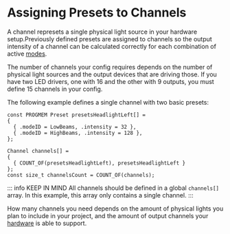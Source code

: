 # Assigning Presets to Channels

A channel represets a single physical light source in your hardware setup.Previously defined presets are assigned to channels so the output intensity of a channel can be calculated correctly for each combination of active [modes](#modes).

The number of channels your config requires depends on the number of physical light sources and the output devices that are driving those. If you have two LED drivers, one with 16 and the other with 9 outputs, you must define 15 channels in your config.

The following example defines a single channel with two basic presets:

```c++{9}
const PROGMEM Preset presetsHeadlightLeft[] =
{
  { .modeID = LowBeams, .intensity = 32 },
  { .modeID = HighBeams, .intensity = 128 },
};

Channel channels[] =
{
  { COUNT_OF(presetsHeadlightLeft), presetsHeadlightLeft }
};
const size_t channelsCount = COUNT_OF(channels);
```

::: info KEEP IN MIND
All channels should be defined in a global `channels[]` array. In this example, this array only contains a single channel.
:::

How many channels you need depends on the amount of physical lights you plan to include in your project, and the amount of output channels your [hardware](/guide/devices) is able to support.
